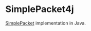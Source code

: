 # SimplePacket4j

[SimplePacket](https://github.com/petitstrawberry/SimplePacket) implementation in Java.
